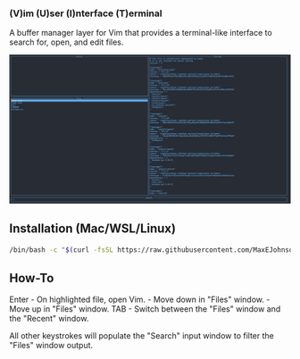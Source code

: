 ### (V)im (U)ser (I)nterface (T)erminal

A buffer manager layer for Vim that provides a terminal-like interface to search for, open, and edit files.

![App Screenshot](./vuit.png)

## Installation (Mac/WSL/Linux)

```bash
/bin/bash -c "$(curl -fsSL https://raw.githubusercontent.com/MaxEJohnson/vuit/main/install.sh)"
```

## How-To

Enter - On highlighted file, open Vim.
<C-j> - Move down in "Files" window.
<C-k> - Move up in "Files" window.
TAB - Switch between the "Files" window and the "Recent" window.

All other keystrokes will populate the "Search" input window to filter the "Files" window output.
